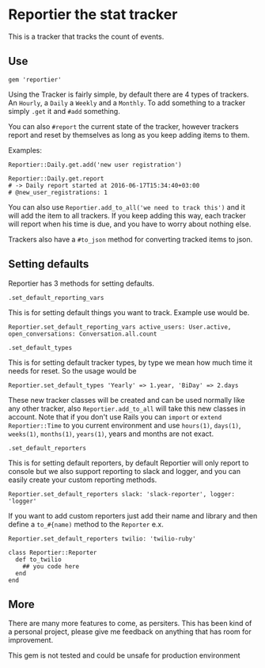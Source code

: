# Reportier the stat tracker

This is a tracker that tracks the count of events.

## Use
`gem 'reportier'`

Using the Tracker is fairly simple, by default there are 4 types of trackers.
An `Hourly`, a `Daily` a `Weekly` and a `Monthly`.
To add something to a tracker simply `.get` it and `#add` something.

You can also `#report` the current state of the tracker, however trackers report and reset by themselves
as long as you keep adding items to them.

Examples:

```
Reportier::Daily.get.add('new user registration')

Reportier::Daily.get.report
# -> Daily report started at 2016-06-17T15:34:40+03:00
# @new_user_registrations: 1
```

You can also use `Reportier.add_to_all('we need to track this')` and it will add the item to all trackers.
If you keep adding this way, each tracker will report when his time is due, and you have to worry about
nothing else.

Trackers also have a `#to_json` method for converting tracked items to json.


## Setting defaults

Reportier has 3 methods for setting defaults.

`.set_default_reporting_vars`

This is for setting default things you want to track. Example use would be.

```
Reportier.set_default_reporting_vars active_users: User.active, open_conversations: Conversation.all.count
```

`.set_default_types`

This is for setting default tracker types, by type we mean how much time it needs for reset.
So the usage would be


```
Reportier.set_default_types 'Yearly' => 1.year, 'BiDay' => 2.days
```

These new tracker classes will be created and can be used normally like any other tracker,
also `Reportier.add_to_all` will take this new classes in account.
Note that if you don't use Rails you can `import` or `extend` `Reportier::Time` to you current environment
and use `hours(1)`, `days(1)`, `weeks(1)`,  `months(1)`, `years(1)`, years and months are not exact.

`.set_default_reporters`

This is for setting default reporters, by default Reportier will only report to console
but we also support reporting to slack and logger, and you can easily create your custom reporting methods.

```
Reportier.set_default_reporters slack: 'slack-reporter', logger: 'logger'
```

If you want to add custom reporters just add their name and library and then define a `to_#{name)` method to the `Reporter`
e.x.

```
Reportier.set_default_reporters twilio: 'twilio-ruby'

class Reportier::Reporter
  def to_twilio
    ## you code here
  end
end
```


## More

There are many more features to come, as persiters.
This has been kind of a personal project, please give me feedback on anything that has room for improvement.


This gem is not tested and could be unsafe for production environment



